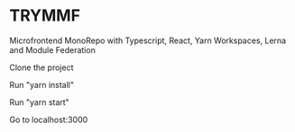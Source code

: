 # TRYMMF
Microfrontend MonoRepo with Typescript, React, Yarn Workspaces, Lerna and Module Federation

Clone the project

Run "yarn install"

Run "yarn start"

Go to localhost:3000 
